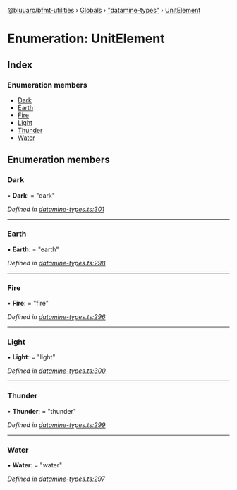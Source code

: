 [@bluuarc/bfmt-utilities](../README.md) › [Globals](../globals.md) › ["datamine-types"](../modules/_datamine_types_.md) › [UnitElement](_datamine_types_.unitelement.md)

# Enumeration: UnitElement

## Index

### Enumeration members

* [Dark](_datamine_types_.unitelement.md#dark)
* [Earth](_datamine_types_.unitelement.md#earth)
* [Fire](_datamine_types_.unitelement.md#fire)
* [Light](_datamine_types_.unitelement.md#light)
* [Thunder](_datamine_types_.unitelement.md#thunder)
* [Water](_datamine_types_.unitelement.md#water)

## Enumeration members

###  Dark

• **Dark**: = "dark"

*Defined in [datamine-types.ts:301](https://github.com/BluuArc/bfmt-utilities/blob/fb7f106/src/datamine-types.ts#L301)*

___

###  Earth

• **Earth**: = "earth"

*Defined in [datamine-types.ts:298](https://github.com/BluuArc/bfmt-utilities/blob/fb7f106/src/datamine-types.ts#L298)*

___

###  Fire

• **Fire**: = "fire"

*Defined in [datamine-types.ts:296](https://github.com/BluuArc/bfmt-utilities/blob/fb7f106/src/datamine-types.ts#L296)*

___

###  Light

• **Light**: = "light"

*Defined in [datamine-types.ts:300](https://github.com/BluuArc/bfmt-utilities/blob/fb7f106/src/datamine-types.ts#L300)*

___

###  Thunder

• **Thunder**: = "thunder"

*Defined in [datamine-types.ts:299](https://github.com/BluuArc/bfmt-utilities/blob/fb7f106/src/datamine-types.ts#L299)*

___

###  Water

• **Water**: = "water"

*Defined in [datamine-types.ts:297](https://github.com/BluuArc/bfmt-utilities/blob/fb7f106/src/datamine-types.ts#L297)*
